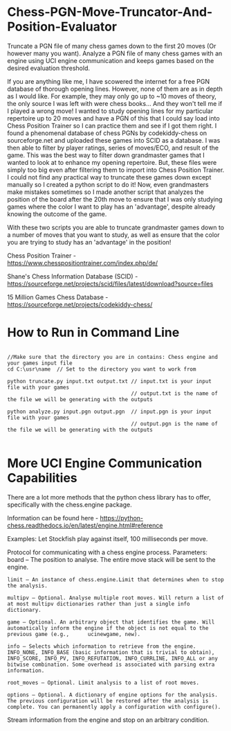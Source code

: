 # Chess-PGN-Move-Truncator-And-Position-Evaluator
Truncate a PGN file of many chess games down to the first 20 moves (Or however many you want). Analyze a PGN file of many chess games with an engine using UCI engine communication and keeps games based on the desired evaluation threshold.

If you are anything like me, I have scowered the internet for a free PGN database of thorough opening lines. However, none of them are as in depth as I would like.
For example, they may only go up to ~10 moves of theory, the only source I was left with were chess books... And they won't tell me if I played a wrong move! I wanted to study opening lines for my particular repertoire up to 20 moves and have a PGN of this that I could say load into Chess Position Trainer so I can practice them and see if I got them right. I found a phenomenal database of chess PGNs by codekiddy-chess on sourceforge.net and uploaded these games into SCID as a database. I was then able to filter by player ratings, series of moves/ECO, and result of the game. This was the best way to filter down grandmaster games that I wanted to look at to enhance my opening repertoire. But, these files were simply too big even after filtering them to import into Chess Position Trainer. I could not find any practical way to truncate these games down except manually so I created a python script to do it! Now, even grandmasters make mistakes sometimes so I made another script that analyzes the position of the board after the 20th move to ensure that I was only studying games where the color I want to play has an 'advantage', despite already knowing the outcome of the game.

With these two scripts you are able to truncate grandmaster games down to a number of moves that you want to study, as well as ensure that the color you are trying to study has an 'advantage' in the position!

Chess Position Trainer - https://www.chesspositiontrainer.com/index.php/de/

Shane's Chess Information Database (SCID) - https://sourceforge.net/projects/scid/files/latest/download?source=files

15 Million Games Chess Database - https://sourceforge.net/projects/codekiddy-chess/

# How to Run in Command Line
```

//Make sure that the directory you are in contains: Chess engine and your games input file
cd C:\usr\name  // Set to the directory you want to work from

python truncate.py input.txt output.txt // input.txt is your input file with your games
                                        // output.txt is the name of the file we will be generating with the outputs

python analyze.py input.pgn output.pgn  // input.pgn is your input file with your games
                                        // output.pgn is the name of the file we will be generating with the outputs
                                        
```

# More UCI Engine Communication Capabilities
There are a lot more methods that the python chess library has to offer, specifically with the chess.engine package.

Information can be found here - https://python-chess.readthedocs.io/en/latest/engine.html#reference

Examples:
Let Stockfish play against itself, 100 milliseconds per move.

Protocol for communicating with a chess engine process.
    Parameters:
    board – The position to analyse. The entire move stack will be sent to the engine.

    limit – An instance of chess.engine.Limit that determines when to stop the analysis.

    multipv – Optional. Analyse multiple root moves. Will return a list of at most multipv dictionaries rather than just a single info dictionary.

    game – Optional. An arbitrary object that identifies the game. Will automatically inform the engine if the object is not equal to the previous game (e.g.,      ucinewgame, new).

    info – Selects which information to retrieve from the engine. INFO_NONE, INFO_BASE (basic information that is trivial to obtain), INFO_SCORE, INFO_PV, INFO_REFUTATION, INFO_CURRLINE, INFO_ALL or any bitwise combination. Some overhead is associated with parsing extra information.

    root_moves – Optional. Limit analysis to a list of root moves.

    options – Optional. A dictionary of engine options for the analysis. The previous configuration will be restored after the analysis is complete. You can permanently apply a configuration with configure().
    
Stream information from the engine and stop on an arbitrary condition.
